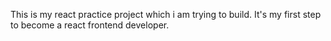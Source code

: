 This is my react practice project which i am trying to build. It's my first step to become a react frontend developer.
